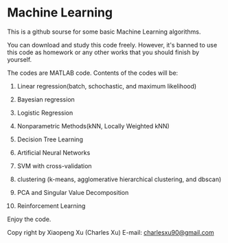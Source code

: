 Machine Learning
===============

This is a github sourse for some basic Machine Learning algorithms.

You can download and study this code freely. However, it's banned to use this code as 
homework or any other works that you should finish by yourself.

The codes are MATLAB code. Contents of the codes will be:

1. Linear regression(batch, schochastic, and maximum likelihood)

2. Bayesian regression

3. Logistic Regression

4. Nonparametric Methods(kNN, Locally Weighted kNN)

5. Decision Tree Learning

6. Artificial Neural Networks

7. SVM with cross-validation

8. clustering (k-means, agglomerative hierarchical clustering, and dbscan)

9. PCA  and Singular Value Decomposition

10. Reinforcement Learning

  Enjoy the code.
  
  Copy right by Xiaopeng Xu (Charles Xu)
  E-mail: charlesxu90@gmail.com
